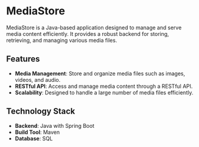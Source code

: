 # MediaStore

MediaStore is a Java-based application designed to manage and serve media content efficiently. It provides a robust backend for storing, retrieving, and managing various media files.

## Features

- **Media Management**: Store and organize media files such as images, videos, and audio.
- **RESTful API**: Access and manage media content through a RESTful API.
- **Scalability**: Designed to handle a large number of media files efficiently.

## Technology Stack

- **Backend**: Java with Spring Boot
- **Build Tool**: Maven
- **Database**: SQL




